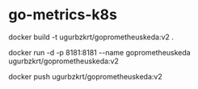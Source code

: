 # go-metrics-k8s


docker build -t ugurbzkrt/goprometheuskeda:v2 .

docker run -d -p 8181:8181 --name goprometheuskeda ugurbzkrt/goprometheuskeda:v2

docker push ugurbzkrt/goprometheuskeda:v2
